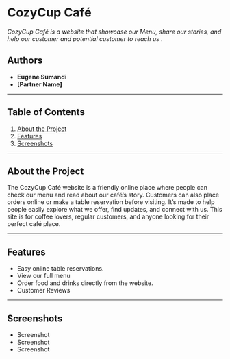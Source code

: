 # CozyCup Café

_CozyCup Café is a website that showcase our Menu, share our stories, and help our customer and potential customer to reach us
._

## Authors
- **Eugene Sumandi**  
- **[Partner Name]**

---

## Table of Contents
1. [About the Project](#about-the-project)
2. [Features](#features)
3. [Screenshots](#screenshots)

---

## About the Project

The CozyCup Café website is a friendly online place where people can check our menu and read about our café’s story. Customers can also place orders online or make a table reservation before visiting. It’s made to help people easily explore what we offer, find updates, and connect with us. This site is for coffee lovers, regular customers, and anyone looking for their perfect café place.


---

## Features
- Easy online table reservations.
- View our full menu 
- Order food and drinks directly from the website.
- Customer Reviews


---

## Screenshots

- Screenshot
- Screenshot
- Screenshot